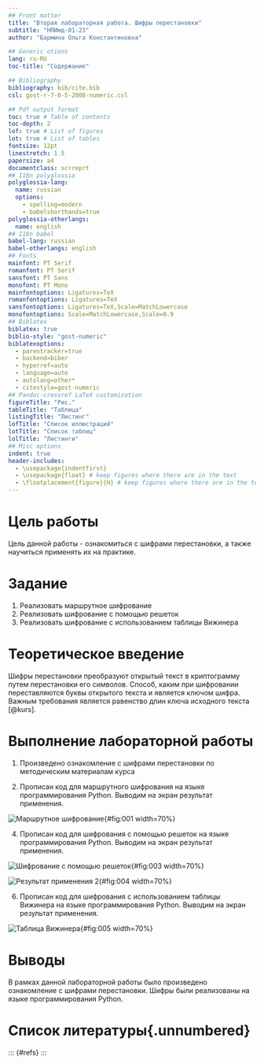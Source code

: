 ```yaml
---
## Front matter
title: "Вторая лабораторная работа. Шифры перестановки"
subtitle: "НПИмд-01-23"
author: "Бармина Ольга Константиновна"

## Generic otions
lang: ru-RU
toc-title: "Содержание"

## Bibliography
bibliography: bib/cite.bib
csl: gost-r-7-0-5-2008-numeric.csl

## Pdf output format
toc: true # Table of contents
toc-depth: 2
lof: true # List of figures
lot: true # List of tables
fontsize: 12pt
linestretch: 1.5
papersize: a4
documentclass: scrreprt
## I18n polyglossia
polyglossia-lang:
  name: russian
  options:
	- spelling=modern
	- babelshorthands=true
polyglossia-otherlangs:
  name: english
## I18n babel
babel-lang: russian
babel-otherlangs: english
## Fonts
mainfont: PT Serif
romanfont: PT Serif
sansfont: PT Sans
monofont: PT Mono
mainfontoptions: Ligatures=TeX
romanfontoptions: Ligatures=TeX
sansfontoptions: Ligatures=TeX,Scale=MatchLowercase
monofontoptions: Scale=MatchLowercase,Scale=0.9
## Biblatex
biblatex: true
biblio-style: "gost-numeric"
biblatexoptions:
  - parentracker=true
  - backend=biber
  - hyperref=auto
  - language=auto
  - autolang=other*
  - citestyle=gost-numeric
## Pandoc-crossref LaTeX customization
figureTitle: "Рис."
tableTitle: "Таблица"
listingTitle: "Листинг"
lofTitle: "Список иллюстраций"
lotTitle: "Список таблиц"
lolTitle: "Листинги"
## Misc options
indent: true
header-includes:
  - \usepackage{indentfirst}
  - \usepackage{float} # keep figures where there are in the text
  - \floatplacement{figure}{H} # keep figures where there are in the text
---
```


# Цель работы

Цель данной работы - ознакомиться с шифрами перестановки, а также научиться применять их на практике.

# Задание

1. Реализовать маршрутное шифрование
2. Реализовать шифрование с помощью решеток
3. Реализовать шифрование с использованием таблицы Вижинера

# Теоретическое введение

Шифры перестановки преобразуют открытый текст в криптограмму путем перестановки его символов. Способ, каким при шифровании переставляются буквы открытого текста и является ключом шифра. Важным требования является равенство длин ключа исходного текста [@kurs].

# Выполнение лабораторной работы

1. Произведено ознакомление с шифрами перестановки по методическим материалам курса

2. Прописан код для маршрутного шифрования на языке программирования Python. Выводим на экран результат применения.

![Маршрутное шифрование](images/1.jpg){#fig:001 width=70%}

4. Прописан код для шифрования с помощью решеток на языке программирования Python. Выводим на экран результат применения.

![Шифрование с помощью решеток](images/2.jpg){#fig:003 width=70%}

![Результат применения 2](images/3.jpg){#fig:004 width=70%}

6. Прописан код для шифрования с использованием таблицы Вижинера на языке программирования Python. Выводим на экран результат применения.

![Таблица Вижинера](images/4.jpg){#fig:005 width=70%}

# Выводы

В рамках данной лабораторной работы было произведено ознакомление с шифрами перестановки.
Шифры были реализованы на языке программирования Python.

# Список литературы{.unnumbered}

::: {#refs}
:::
